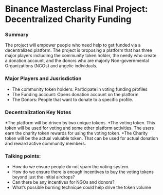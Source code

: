 # Binance Masterclass Final Project: Decentralized Charity Funding

### Summary

The project will empower people who need help to get funded via a decentralized platform. The project is proposing a platform that has three major players includimg the community token holder, the needy who create a donation account, and the donors who are majorly Non-governmental Organizations (NGOs) and angelic individuals.

### Major Players and Jusrisdiction

* The community token holders: Participate in voting funding profiles
* The Funding account: Opens donation account on the platform
* The Donors: People that want to donate to a specific profile.

### Decentralization Key Notes

*The platform will be driven by two unique tokens. 
*The voting token. This token will be used for voting and some other platform activities. The users earn the charity token rewards for using the voting token.
*The Charity token will be the actual valuable token. That can be used for actual donation and reward active community members.

### Talking points:
* How do we ensure people do not spam the voting system.
* How do we ensure there is enough incentives to buy the voting tokens beyond just the initial airdrops?
* Can there be any incentives for NGOs and donors?
* What’s possible burning technique could help drive the token volume
